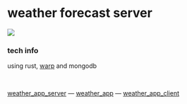 # weather forecast server

[![](https://tokei.rs/b1/github/MichalUSER/weather_app_server)](https://github.com/MichalUSER/weather_app_server)

### tech info
using rust, [warp](https://github.com/seanmonstar/warp) and mongodb

<br>

<div align="left">

[weather_app_server](https://github.com/MichalUSER/weather_app_server)
— [weather_app](https://github.com/MichalUSER/weather_app)
— [weather_app_client](https://github.com/MichalUSER/weather_app_client)

</div>
